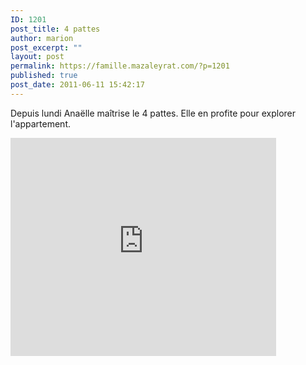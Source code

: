 ```yaml
---
ID: 1201
post_title: 4 pattes
author: marion
post_excerpt: ""
layout: post
permalink: https://famille.mazaleyrat.com/?p=1201
published: true
post_date: 2011-06-11 15:42:17
---
```

Depuis lundi Anaëlle maîtrise le 4 pattes. Elle en profite pour explorer l'appartement.

<iframe width="425" height="349" src="http://www.youtube.com/embed/ipAN55lLGrE" frameborder="0" allowfullscreen></iframe>